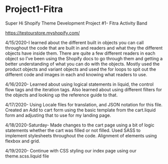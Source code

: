 # Project1-Fitra

Super Hi Shopify Theme Development Project #1- Fitra Activity Band

https://testourstore.myshopify.com/


4/15/2020-I learned about the different built in objects you can call
throughout the code that are built in and readers and what they the different objects have inside them.
There are quite a few different readers in each object so I’ve been using the Shopify docs to go through them and getting a better understanding of what you can do with the objects.
Mostly used the product objects and variant objects and used the for loops to spit out the different code and images in each and knowing what readers to use.

4/16/2020-  Learned about using logical statements in liquid, the control flow tags and the iteration tags.
Also learned about using different filters for the objects and looking up the reference guide to that.

 4/17/2020- Using Locale files for translation, and JSON notation for this file.
 Created an Add to cart form using the basic template from the cart.liquid form and adjusting that to use for my landing page.

4/18/2020-Saturday- Made changes to the cart page using a bit of logic statements whether the cart was filled or not filled.
Used SASS to implement stylesheets throughout the code.  Alignment of elements using flexbox and grid.


4/19/2020- Continue with CSS styling our index page using our theme.scss.liquid file
